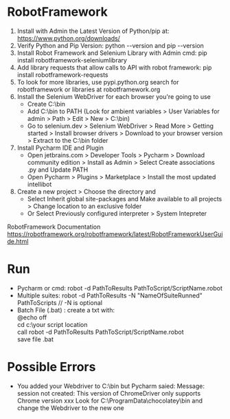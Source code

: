 # RobotFramework


1) Install with Admin the Latest Version of Python/pip at: https://www.python.org/downloads/
2) Verify Python and Pip Version: python --version and pip --version
3) Install Robot Framework and Selenium Library with Admin cmd: pip install robotframework-seleniumlibrary
4) Add library requests that allow calls to API with robot framework: pip install robotframework-requests
5) To look for more libraries, use pypi.python.org search for robotframework or libraries at robotframework.org 
6) Install the Selenium WebDriver for each browser you're going to use  
     * Create C:\bin   
     * Add C:\bin to PATH (Look for ambient variables > User Variables for admin > Path > Edit > New > C:\bin)  
     * Go to selenium.dev > Selenium WebDriver > Read More > Getting started > Install browser drivers > Download to your browser version > Extract to the C:\bin folder  
7) Install Pycharm IDE and Plugin
    * Open jetbrains.com > Developer Tools > Pycharm > Download community edition > Install as Admin > Select Create associations .py and Update PATH 
    * Open Pycharm > Plugins > Marketplace > Install the most updated intellibot    
8) Create a new project > Choose the directory and  
     * Select Inherit global site-packages and Make available to all projects > Change location to an exclusive folder     
     * Or Select Previously configured interpreter > System Intepreter 

RobotFramework Documentation 
https://robotframework.org/robotframework/latest/RobotFrameworkUserGuide.html

# Run
   * Pycharm or cmd: robot -d PathToResults PathToScript/ScriptName.robot
   * Multiple suites: robot -d PathToResults -N "NameOfSuiteRunned" PathToScripts     // -N is optional
   * Batch File (.bat) : create a txt with:  
            @echo off  
            cd c:\your script location  
            call  robot -d PathToResults PathToScript/ScriptName.robot  
            save file .bat  


# Possible Errors
   * You added your Webdriver to C:\bin but Pycharm saied:  Message: session not created: This version of ChromeDriver only supports Chrome version xxx
Look for C:\ProgramData\chocolatey\bin and change the Webdriver to the new one
